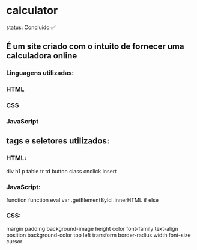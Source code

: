 # calculator
status: Concluido ✅

## É um site criado com o intuito de fornecer uma calculadora online
### Linguagens utilizadas:
### HTML
### CSS
### JavaScript

## tags e seletores utilizados:
### HTML:
div
h1
p
table
tr
td
button
class
onclick
insert

### JavaScript:
function
function eval
var
.getElementById
.innerHTML
if
else


### CSS:
margin
padding
background-image
height
color
font-family
text-align
position
background-color
top
left
transform
border-radius
width
font-size
cursor
